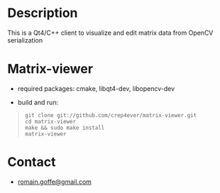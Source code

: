 # Description
This is a Qt4/C++ client to visualize and edit matrix data from OpenCV serialization

# Matrix-viewer
* required packages: cmake, libqt4-dev, libopencv-dev

* build and run:

>     git clone git://github.com/crep4ever/matrix-viewer.git
>     cd matrix-viewer
>     make && sudo make install
>     matrix-viewer

# Contact
* romain.goffe@gmail.com
